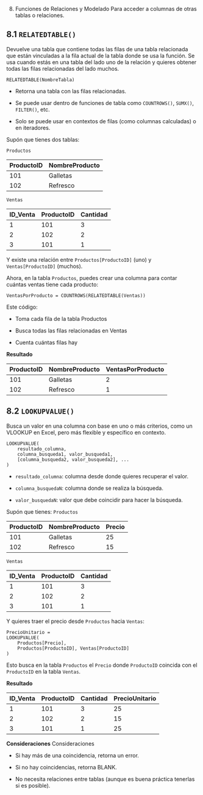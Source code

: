 8. Funciones de Relaciones y Modelado
Para acceder a columnas de otras tablas o relaciones.

## 8.1 `RELATEDTABLE()`
Devuelve una tabla que contiene todas las filas de una tabla relacionada que están vinculadas a la fila actual de la tabla donde se usa la función.
Se usa cuando estás en una tabla del lado uno de la relación y quieres obtener todas las filas relacionadas del lado muchos.

```dax
RELATEDTABLE(NombreTabla)
```
- Retorna una tabla con las filas relacionadas.

- Se puede usar dentro de funciones de tabla como ``COUNTROWS()``, ``SUMX()``, ``FILTER()``, etc.

- Solo se puede usar en contextos de filas (como columnas calculadas) o en iteradores.

Supón que tienes dos tablas:

``Productos``

| ProductoID | NombreProducto |
| ---------- | -------------- |
| 101        | Galletas       |
| 102        | Refresco       |

`Ventas`

| ID\_Venta | ProductoID | Cantidad |
| --------- | ---------- | -------- |
| 1         | 101        | 3        |
| 2         | 102        | 2        |
| 3         | 101        | 1        |

Y existe una relación entre ``Productos[ProductoID]`` (uno) y ``Ventas[ProductoID]`` (muchos).

Ahora, en la tabla ``Productos``, puedes crear una columna para contar cuántas ventas tiene cada producto:

````dax
VentasPorProducto = COUNTROWS(RELATEDTABLE(Ventas))
````
Este código:
- Toma cada fila de la tabla Productos

- Busca todas las filas relacionadas en Ventas

- Cuenta cuántas filas hay

**Resultado**

| ProductoID | NombreProducto | VentasPorProducto |
| ---------- | -------------- | ----------------- |
| 101        | Galletas       | 2                 |
| 102        | Refresco       | 1                 |
## 8.2 `LOOKUPVALUE()`
Busca un valor en una columna con base en uno o más criterios, como un VLOOKUP en Excel, pero más flexible y específico en contexto.
```dax
LOOKUPVALUE(
    resultado_columna,
    columna_busqueda1, valor_busqueda1,
    [columna_busqueda2, valor_busqueda2], ...
)
```
- ``resultado_columna``: columna desde donde quieres recuperar el valor.

- ``columna_busquedaN``: columna donde se realiza la búsqueda.

- ``valor_busquedaN``: valor que debe coincidir para hacer la búsqueda.

Supón que tienes:
``Productos``

| ProductoID | NombreProducto | Precio |
| ---------- | -------------- | ------ |
| 101        | Galletas       | 25     |
| 102        | Refresco       | 15     |

``Ventas``

| ID\_Venta | ProductoID | Cantidad |
| --------- | ---------- | -------- |
| 1         | 101        | 3        |
| 2         | 102        | 2        |
| 3         | 101        | 1        |

Y quieres traer el precio desde ``Productos`` hacia ``Ventas``:

```dax
PrecioUnitario = 
LOOKUPVALUE(
    Productos[Precio],
    Productos[ProductoID], Ventas[ProductoID]
)
```
Esto busca en la tabla ``Productos`` el ``Precio`` donde ``ProductoID`` coincida con el ``ProductoID`` en la tabla ``Ventas``.

**Resultado**

| ID\_Venta | ProductoID | Cantidad | PrecioUnitario |
| --------- | ---------- | -------- | -------------- |
| 1         | 101        | 3        | 25             |
| 2         | 102        | 2        | 15             |
| 3         | 101        | 1        | 25             |

**Consideraciones**
Consideraciones
- Si hay más de una coincidencia, retorna un error.

- Si no hay coincidencias, retorna BLANK.

- No necesita relaciones entre tablas (aunque es buena práctica tenerlas si es posible).

